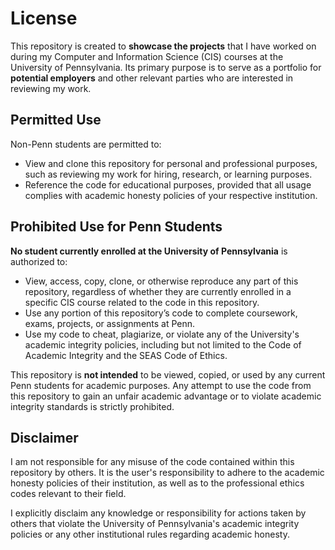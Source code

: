 # License

This repository is created to **showcase the projects** that I have worked on during my Computer and Information Science (CIS) courses at the University of Pennsylvania. Its primary purpose is to serve as a portfolio for **potential employers** and other relevant parties who are interested in reviewing my work. 

## Permitted Use

Non-Penn students are permitted to:
- View and clone this repository for personal and professional purposes, such as reviewing my work for hiring, research, or learning purposes.
- Reference the code for educational purposes, provided that all usage complies with academic honesty policies of your respective institution.

## Prohibited Use for Penn Students

**No student currently enrolled at the University of Pennsylvania** is authorized to:
- View, access, copy, clone, or otherwise reproduce any part of this repository, regardless of whether they are currently enrolled in a specific CIS course related to the code in this repository.
- Use any portion of this repository’s code to complete coursework, exams, projects, or assignments at Penn.
- Use my code to cheat, plagiarize, or violate any of the University's academic integrity policies, including but not limited to the Code of Academic Integrity and the SEAS Code of Ethics.

This repository is **not intended** to be viewed, copied, or used by any current Penn students for academic purposes. Any attempt to use the code from this repository to gain an unfair academic advantage or to violate academic integrity standards is strictly prohibited.

## Disclaimer

I am not responsible for any misuse of the code contained within this repository by others. It is the user's responsibility to adhere to the academic honesty policies of their institution, as well as to the professional ethics codes relevant to their field. 

I explicitly disclaim any knowledge or responsibility for actions taken by others that violate the University of Pennsylvania's academic integrity policies or any other institutional rules regarding academic honesty.
